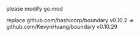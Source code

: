 

please modify go.mod

replace github.com/hashicorp/boundary v0.10.2 => github.com/KevynHuang/boundary v0.10.29